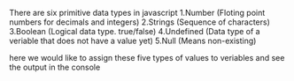 There are six primitive data types in javascript
1.Number  (Floting point numbers for decimals  and integers)
2.Strings (Sequence of characters)
3.Boolean (Logical data type. true/false)
4.Undefined (Data type of a veriable that does not have a value yet)
5.Null (Means non-existing)

here we would like to assign these five types of values to veriables and see the output in the console